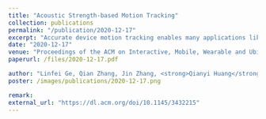 ```yaml
---
title: "Acoustic Strength-based Motion Tracking"
collection: publications
permalink: "/publication/2020-12-17"
excerpt: "Accurate device motion tracking enables many applications like Virtual Reality (VR) and Augmented Reality (AR). To make these applications available in people's daily life, low-cost acoustic-based motion tracking methods are proposed. However, existing acoustic-based methods are all based on distance estimation. These methods measure the distance between a speaker and a microphone. With a speaker or microphone array, it can get multiple estimated distances and further achieve multidimensional motion tracking. The weakness of distance-based motion tracking methods is that they need large array size to get accurate results. Some systems even require an array larger than 1 m. This weakness limits the adoption of existing solutions in a single device like a smart speaker. To solve this problem, we propose Acoustic Strength-based Angle Tracking (ASAT) System and further implement a motion tracking …"
date: "2020-12-17"
venue: "Proceedings of the ACM on Interactive, Mobile, Wearable and Ubiquitous Technologies(IMWUT'20), Volume 4, Issue 4"
paperurl: /files/2020-12-17.pdf

author: "Linfei Ge, Qian Zhang, Jin Zhang, <strong>Qianyi Huang</strong>"
poster: /images/publications/2020-12-17.png

remark:
external_url: "https://dl.acm.org/doi/10.1145/3432215"
---
```

